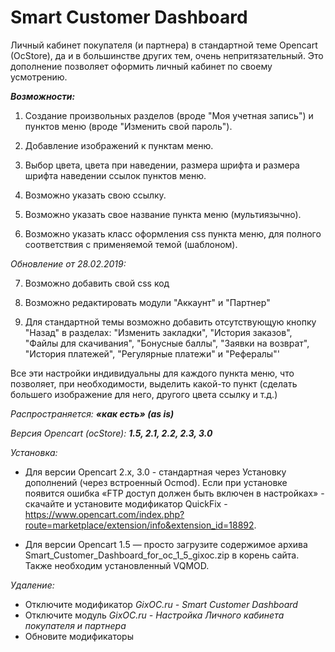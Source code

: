 # Smart Customer Dashboard

Личный кабинет покупателя (и партнера) в стандартной теме Opencart (OcStore), да и в большинстве других тем, очень непритязательный. Это дополнение позволяет оформить личный кабинет по своему усмотрению.


***Возможности:***

1) Создание произвольных разделов (вроде "Моя учетная запись") и пунктов меню (вроде "Изменить свой пароль").

2) Добавление изображений к пунктам меню.

3) Выбор цвета, цвета при наведении, размера шрифта и размера шрифта наведении ссылок пунктов меню.

4) Возможно указать свою ссылку.

5) Возможно указать свое название пункта меню (мультиязычно).

6) Возможно указать класс оформления css пункта меню, для полного соответствия с применяемой темой (шаблоном).

*Обновление от 28.02.2019:*

7) Возможно добавить свой css код

8) Возможно редактировать модули "Аккаунт" и "Партнер"

10) Для стандартной темы возможно добавить отсутствующую кнопку "Назад" в разделах: "Изменить закладки", "История заказов", "Файлы для скачивания", "Бонусные баллы", "Заявки на возврат", "История платежей", "Регулярные платежи" и "Рефералы"'

Все эти настройки индивидуальны для каждого пункта меню, что позволяет, при необходимости, выделить какой-то пункт (сделать большего изображение для него, другого цвета ссылку и т.д.)


 
*Распространяется:* ***«как есть» (as is)*** 

*Версия Opencart (ocStore):* ***1.5, 2.1, 2.2, 2.3, 3.0***

*Установка:*

- Для версии Opencart 2.x, 3.0 - стандартная через Установку дополнений (через встроенный Ocmod). Если при установке появится ошибка «FTP доступ должен быть включен в настройках» - cкачайте и установите модификатор QuickFix - https://www.opencart.com/index.php?route=marketplace/extension/info&extension_id=18892.

- Для версии Opencart 1.5 — просто загрузите содержимое архива Smart_Customer_Dashboard_for_oc_1_5_gixoc.zip в корень сайта. Также необходим установленный VQMOD.

*Удаление:*
- Отключите модификатор *GixOC.ru - Smart Customer Dashboard*
- Отключите модуль *GixOC.ru - Настройка Личного кабинета покупателя и партнера*
- Обновите модификаторы
